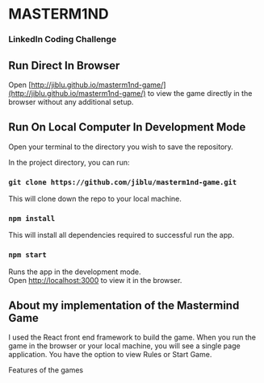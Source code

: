 # MASTERM1ND

### LinkedIn Coding Challenge


## Run Direct In Browser

Open [http://jiblu.github.io/masterm1nd-game/](http://jiblu.github.io/masterm1nd-game/) to view the game directly in the browser without any additional setup.

## Run On Local Computer In Development Mode

Open your terminal to the directory you wish to save the repository.

In the project directory, you can run:

### `git clone https://github.com/jiblu/masterm1nd-game.git`

This will clone down the repo to your local machine.

### `npm install`

This will install all dependencies required to successful run the app.

### `npm start`

Runs the app in the development mode.<br />
Open [http://localhost:3000](http://localhost:3000) to view it in the browser.

## About my implementation of the Mastermind Game

I used the React front end framework to build the game.
When you run the game in the browser or your local machine, you will see a single page application.
You have the option to view Rules or Start Game.

Features of the games